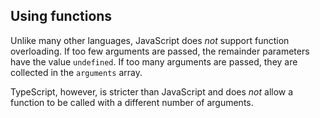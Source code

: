 ## Using functions

Unlike many other languages, JavaScript does _not_ support function overloading.
If too few arguments are passed, the remainder parameters have the value
`undefined`. If too many arguments are passed, they are collected in the
`arguments` array.

TypeScript, however, is stricter than JavaScript and does _not_ allow a function
to be called with a different number of arguments.
